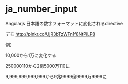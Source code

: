 # ja_number_input
Angularjs 日本語の数字フォーマットに変化されるdirective

デモ
http://plnkr.co/UjR3bTzWFn1f8NtPiLP8

例）

10,000から1万に変化する

250000110から2億5000万110に

9,999,999,999,999から9兆9999億9999万9999に
